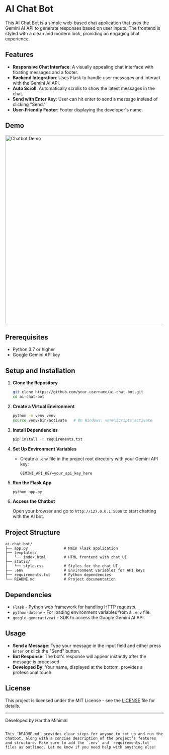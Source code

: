 
# AI Chat Bot

This AI Chat Bot is a simple web-based chat application that uses the Gemini AI API to generate responses based on user inputs. The frontend is styled with a clean and modern look, providing an engaging chat experience.

## Features

- **Responsive Chat Interface**: A visually appealing chat interface with floating messages and a footer.
- **Backend Integration**: Uses Flask to handle user messages and interact with the Gemini AI API.
- **Auto Scroll**: Automatically scrolls to show the latest messages in the chat.
- **Send with Enter Key**: User can hit enter to send a message instead of clicking "Send."
- **User-Friendly Footer**: Footer displaying the developer's name.

## Demo

<img src="![image](https://github.com/user-attachments/assets/68aa100d-449e-4d11-a340-bb3ca15de23d)
" alt="Chatbot Demo" width="600" />

## Prerequisites

- Python 3.7 or higher
- Google Gemini API key

## Setup and Installation

1. **Clone the Repository**

   ```bash
   git clone https://github.com/your-username/ai-chat-bot.git
   cd ai-chat-bot
   ```

2. **Create a Virtual Environment**

   ```bash
   python -m venv venv
   source venv/bin/activate   # On Windows: venv\Scripts\activate
   ```

3. **Install Dependencies**

   ```bash
   pip install -r requirements.txt
   ```

4. **Set Up Environment Variables**

   - Create a `.env` file in the project root directory with your Gemini API key:

     ```plaintext
     GEMINI_API_KEY=your_api_key_here
     ```

5. **Run the Flask App**

   ```bash
   python app.py
   ```

6. **Access the Chatbot**

   Open your browser and go to `http://127.0.0.1:5000` to start chatting with the AI bot.

## Project Structure

```
ai-chat-bot/
├── app.py                # Main Flask application
├── templates/
│   └── index.html        # HTML frontend with chat UI
├── static/
│   └── style.css         # Styles for the chat UI
├── .env                  # Environment variables for API keys
├── requirements.txt      # Python dependencies
└── README.md             # Project documentation
```

## Dependencies

- `Flask` - Python web framework for handling HTTP requests.
- `python-dotenv` - For loading environment variables from a `.env` file.
- `google-generativeai` - SDK to access the Google Gemini AI API.

## Usage

- **Send a Message**: Type your message in the input field and either press `Enter` or click the "Send" button.
- **Bot Response**: The bot's response will appear instantly after the message is processed.
- **Developed By**: Your name, displayed at the bottom, provides a professional touch.

## License

This project is licensed under the MIT License - see the [LICENSE](LICENSE) file for details.

---

Developed by Haritha Mihimal
```

This `README.md` provides clear steps for anyone to set up and run the chatbot, along with a concise description of the project’s features and structure. Make sure to add the `.env` and `requirements.txt` files as outlined. Let me know if you need help with anything else!
